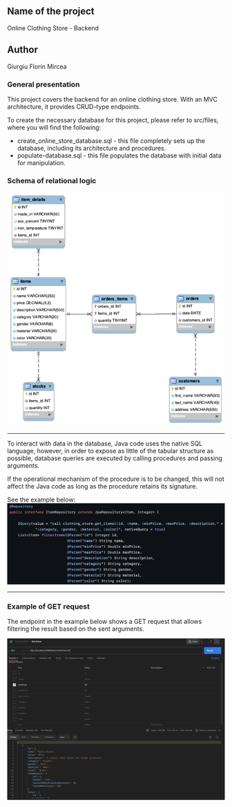 ## Name of the project
Online Clothing Store - Backend

## Author
Giurgiu Florin Mircea

### General presentation

This project covers the backend for an online clothing store. With an MVC architecture, 
it provides CRUD-type endpoints.

To create the necessary database for this project, please refer to src/files, 
where you will find the following:
- create_online_store_database.sql - this file completely sets up the database, including its architecture and procedures.
- populate-database.sql - this file populates the database with initial data for manipulation.


### Schema of relational logic
<img src="img_files/eerdiagram.png">

<hr>

  To interact with data in the database, Java code uses the native SQL language,
however, in order to expose as little of the tabular structure as possible, database queries
are executed by calling procedures and passing arguments.
<p>If the operational mechanism of the procedure is to be changed, this will not
affect the Java code as long as the procedure retains its signature.</p>
See the example below:

<img src="img_files/javaprocedurecalling.png">

<hr>

### Example of GET request
The endpoint in the example below shows a GET request that allows filtering the result based on the sent arguments.

<img src="img_files/postman_example.png">



